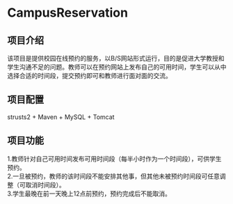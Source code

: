 # CampusReservation<br>
## 项目介绍<br>
该项目是提供校园在线预约的服务，以B/S网站形式运行，目的是促进大学教授和学生沟通不足的问题。教师可以在预约网站上发布自己的可用时间，学生可以从中选择合适的时间段，提交预约即可和教师进行面对面的交流。<br>
## 项目配置<br>
strusts2 + Maven + MySQL + Tomcat<br>
## 项目功能<br>
1.教师针对自己可用时间发布可用时间段（每半小时作为一个时间段），可供学生预约。<br>
2.一旦被预约，教师的该时间段不能安排其他事，但其他未被预约时间段可任意调整（可取消时间段）。<br>
3.学生最晚在前一天晚上12点前预约，预约完成后不能取消。<br>
